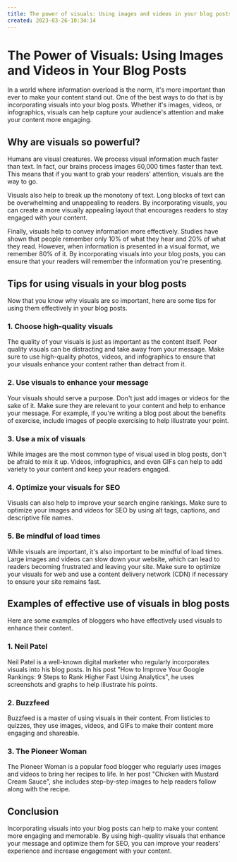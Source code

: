 ```yaml
---
title: The power of visuals: Using images and videos in your blog posts18
created: 2023-03-26-10:34:14
---
```


# The Power of Visuals: Using Images and Videos in Your Blog Posts

In a world where information overload is the norm, it's more important than ever to make your content stand out. One of the best ways to do that is by incorporating visuals into your blog posts. Whether it's images, videos, or infographics, visuals can help capture your audience's attention and make your content more engaging.

## Why are visuals so powerful?

Humans are visual creatures. We process visual information much faster than text. In fact, our brains process images 60,000 times faster than text. This means that if you want to grab your readers' attention, visuals are the way to go.

Visuals also help to break up the monotony of text. Long blocks of text can be overwhelming and unappealing to readers. By incorporating visuals, you can create a more visually appealing layout that encourages readers to stay engaged with your content.

Finally, visuals help to convey information more effectively. Studies have shown that people remember only 10% of what they hear and 20% of what they read. However, when information is presented in a visual format, we remember 80% of it. By incorporating visuals into your blog posts, you can ensure that your readers will remember the information you're presenting.

## Tips for using visuals in your blog posts

Now that you know why visuals are so important, here are some tips for using them effectively in your blog posts.

### 1. Choose high-quality visuals

The quality of your visuals is just as important as the content itself. Poor quality visuals can be distracting and take away from your message. Make sure to use high-quality photos, videos, and infographics to ensure that your visuals enhance your content rather than detract from it.

### 2. Use visuals to enhance your message

Your visuals should serve a purpose. Don't just add images or videos for the sake of it. Make sure they are relevant to your content and help to enhance your message. For example, if you're writing a blog post about the benefits of exercise, include images of people exercising to help illustrate your point.

### 3. Use a mix of visuals

While images are the most common type of visual used in blog posts, don't be afraid to mix it up. Videos, infographics, and even GIFs can help to add variety to your content and keep your readers engaged.

### 4. Optimize your visuals for SEO

Visuals can also help to improve your search engine rankings. Make sure to optimize your images and videos for SEO by using alt tags, captions, and descriptive file names.

### 5. Be mindful of load times

While visuals are important, it's also important to be mindful of load times. Large images and videos can slow down your website, which can lead to readers becoming frustrated and leaving your site. Make sure to optimize your visuals for web and use a content delivery network (CDN) if necessary to ensure your site remains fast.

## Examples of effective use of visuals in blog posts

Here are some examples of bloggers who have effectively used visuals to enhance their content.

### 1. Neil Patel

Neil Patel is a well-known digital marketer who regularly incorporates visuals into his blog posts. In his post "How to Improve Your Google Rankings: 9 Steps to Rank Higher Fast Using Analytics", he uses screenshots and graphs to help illustrate his points.

### 2. Buzzfeed

Buzzfeed is a master of using visuals in their content. From listicles to quizzes, they use images, videos, and GIFs to make their content more engaging and shareable.

### 3. The Pioneer Woman

The Pioneer Woman is a popular food blogger who regularly uses images and videos to bring her recipes to life. In her post "Chicken with Mustard Cream Sauce", she includes step-by-step images to help readers follow along with the recipe.

## Conclusion

Incorporating visuals into your blog posts can help to make your content more engaging and memorable. By using high-quality visuals that enhance your message and optimize them for SEO, you can improve your readers' experience and increase engagement with your content.
